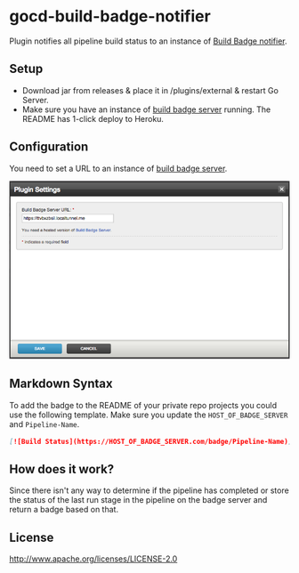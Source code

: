 # gocd-build-badge-notifier
Plugin notifies all pipeline build status to an instance of [Build Badge notifier](https://github.com/ashwanthkumar/gocd-build-badge-server).

## Setup
- Download jar from releases & place it in /plugins/external & restart Go Server.
- Make sure you have an instance of [build badge server](https://github.com/ashwanthkumar/gocd-build-badge-server) running. The README has 1-click deploy to Heroku.

## Configuration
You need to set a URL to an instance of [build badge server](https://github.com/ashwanthkumar/gocd-build-badge-server).

![Demo](images/configuration-screen.png)

## Markdown Syntax
To add the badge to the README of your private repo projects you could use the following template. Make sure you update the `HOST_OF_BADGE_SERVER` and `Pipeline-Name`.

```markdown
[![Build Status](https://HOST_OF_BADGE_SERVER.com/badge/Pipeline-Name)](http://ci-server:8153/go/tab/pipeline/history/Pipeline-Name)
```

## How does it work?
Since there isn't any way to determine if the pipeline has completed or store the status of the last run stage in the pipeline on the badge server and return a badge based on that.

## License

http://www.apache.org/licenses/LICENSE-2.0
